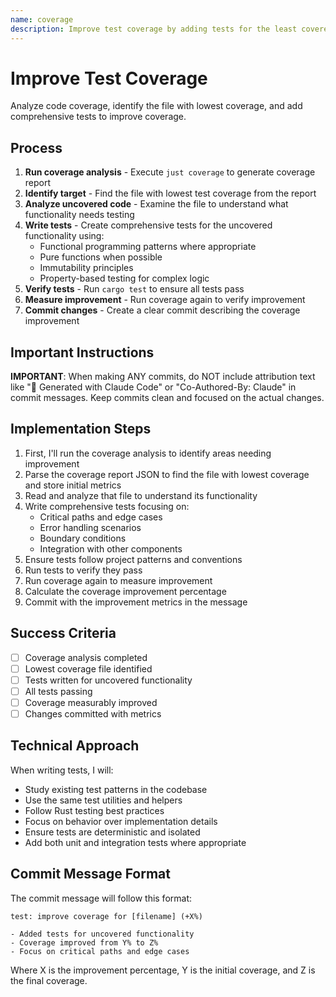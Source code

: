 ```yaml
---
name: coverage
description: Improve test coverage by adding tests for the least covered file
---
```


# Improve Test Coverage

Analyze code coverage, identify the file with lowest coverage, and add comprehensive tests to improve coverage.

## Process

1. **Run coverage analysis** - Execute `just coverage` to generate coverage report
2. **Identify target** - Find the file with lowest test coverage from the report
3. **Analyze uncovered code** - Examine the file to understand what functionality needs testing
4. **Write tests** - Create comprehensive tests for the uncovered functionality using:
   - Functional programming patterns where appropriate
   - Pure functions when possible
   - Immutability principles
   - Property-based testing for complex logic
5. **Verify tests** - Run `cargo test` to ensure all tests pass
6. **Measure improvement** - Run coverage again to verify improvement
7. **Commit changes** - Create a clear commit describing the coverage improvement

## Important Instructions

**IMPORTANT**: When making ANY commits, do NOT include attribution text like "🤖 Generated with Claude Code" or "Co-Authored-By: Claude" in commit messages. Keep commits clean and focused on the actual changes.

## Implementation Steps

1. First, I'll run the coverage analysis to identify areas needing improvement
2. Parse the coverage report JSON to find the file with lowest coverage and store initial metrics
3. Read and analyze that file to understand its functionality
4. Write comprehensive tests focusing on:
   - Critical paths and edge cases
   - Error handling scenarios
   - Boundary conditions
   - Integration with other components
5. Ensure tests follow project patterns and conventions
6. Run tests to verify they pass
7. Run coverage again to measure improvement
8. Calculate the coverage improvement percentage
9. Commit with the improvement metrics in the message

## Success Criteria

- [ ] Coverage analysis completed
- [ ] Lowest coverage file identified
- [ ] Tests written for uncovered functionality
- [ ] All tests passing
- [ ] Coverage measurably improved
- [ ] Changes committed with metrics

## Technical Approach

When writing tests, I will:
- Study existing test patterns in the codebase
- Use the same test utilities and helpers
- Follow Rust testing best practices
- Focus on behavior over implementation details
- Ensure tests are deterministic and isolated
- Add both unit and integration tests where appropriate

## Commit Message Format

The commit message will follow this format:
```
test: improve coverage for [filename] (+X%)

- Added tests for uncovered functionality
- Coverage improved from Y% to Z%
- Focus on critical paths and edge cases
```

Where X is the improvement percentage, Y is the initial coverage, and Z is the final coverage.